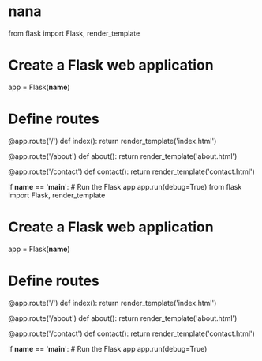 # nana
from flask import Flask, render_template

# Create a Flask web application
app = Flask(__name__)

# Define routes
@app.route('/')
def index():
    return render_template('index.html')

@app.route('/about')
def about():
    return render_template('about.html')

@app.route('/contact')
def contact():
    return render_template('contact.html')

if __name__ == '__main__':
    # Run the Flask app
    app.run(debug=True)
from flask import Flask, render_template

# Create a Flask web application
app = Flask(__name__)

# Define routes
@app.route('/')
def index():
    return render_template('index.html')

@app.route('/about')
def about():
    return render_template('about.html')

@app.route('/contact')
def contact():
    return render_template('contact.html')

if __name__ == '__main__':
    # Run the Flask app
    app.run(debug=True)
